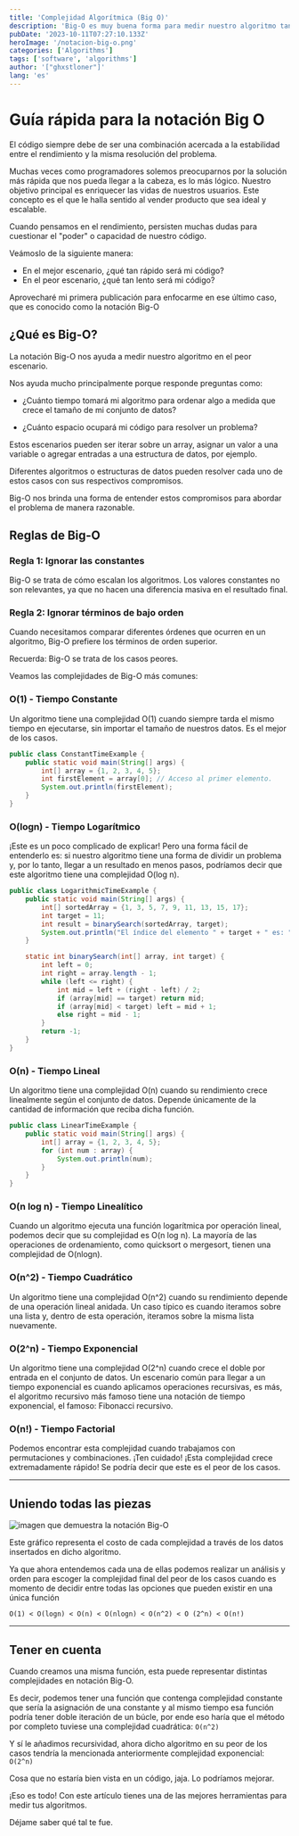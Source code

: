 ```yaml
---
title: 'Complejidad Algorítmica (Big O)'
description: 'Big-O es muy buena forma para medir nuestro algoritmo tanto en espacio, tiempo y complejidad. Veámos como funciona.'
pubDate: '2023-10-11T07:27:10.133Z'
heroImage: '/notacion-big-o.png'
categories: ['Algorithms']
tags: ['software', 'algorithms']
author: '["ghxstloner"]'
lang: 'es'
---
```


# Guía rápida para la notación Big O

El código siempre debe de ser una combinación acercada a la estabilidad entre el rendimiento y la misma resolución del problema.

Muchas veces como programadores solemos preocuparnos por la solución más rápida que nos pueda llegar a la cabeza, es lo más lógico. Nuestro objetivo principal es enriquecer las vidas de nuestros usuarios. Este concepto es el que le halla sentido al vender producto que sea ideal y escalable.

Cuando pensamos en el rendimiento, persisten muchas dudas para cuestionar el "poder" o capacidad de nuestro código.

Veámoslo de la siguiente manera:

- En el mejor escenario, ¿qué tan rápido será mi código?
- En el peor escenario, ¿qué tan lento será mi código?

Aprovecharé mi primera publicación para enfocarme en ese último caso, que es conocido como la notación Big-O

## ¿Qué es Big-O?

La notación Big-O nos ayuda a medir nuestro algoritmo en el peor escenario.

Nos ayuda mucho principalmente porque responde preguntas como:

- ¿Cuánto tiempo tomará mi algoritmo para ordenar algo a medida que crece el tamaño de mi conjunto de datos?

- ¿Cuánto espacio ocupará mi código para resolver un problema?

Estos escenarios pueden ser iterar sobre un array, asignar un valor a una variable o agregar entradas a una estructura de datos, por ejemplo.

Diferentes algoritmos o estructuras de datos pueden resolver cada uno de estos casos con sus respectivos compromisos.

Big-O nos brinda una forma de entender estos compromisos para abordar el problema de manera razonable.

## Reglas de Big-O

### Regla 1: Ignorar las constantes

Big-O se trata de cómo escalan los algoritmos. Los valores constantes no son relevantes, ya que no hacen una diferencia masiva en el resultado final.

### Regla 2: Ignorar términos de bajo orden

Cuando necesitamos comparar diferentes órdenes que ocurren en un algoritmo, Big-O prefiere los términos de orden superior.

Recuerda: Big-O se trata de los casos peores.

Veamos las complejidades de Big-O más comunes:

### O(1) - Tiempo Constante

Un algoritmo tiene una complejidad O(1) cuando siempre tarda el mismo tiempo en ejecutarse, sin importar el tamaño de nuestros datos. Es el mejor de los casos.

```java
public class ConstantTimeExample {
    public static void main(String[] args) {
        int[] array = {1, 2, 3, 4, 5};
        int firstElement = array[0]; // Acceso al primer elemento.
        System.out.println(firstElement);
    }
}
```

### O(logn) - Tiempo Logarítmico

¡Este es un poco complicado de explicar! Pero una forma fácil de entenderlo es: si nuestro algoritmo tiene una forma de dividir un problema y, por lo tanto, llegar a un resultado en menos pasos, podríamos decir que este algoritmo tiene una complejidad O(log n).

```java
public class LogarithmicTimeExample {
    public static void main(String[] args) {
        int[] sortedArray = {1, 3, 5, 7, 9, 11, 13, 15, 17};
        int target = 11;
        int result = binarySearch(sortedArray, target);
        System.out.println("El índice del elemento " + target + " es: " + result);
    }

    static int binarySearch(int[] array, int target) {
        int left = 0;
        int right = array.length - 1;
        while (left <= right) {
            int mid = left + (right - left) / 2;
            if (array[mid] == target) return mid;
            if (array[mid] < target) left = mid + 1;
            else right = mid - 1;
        }
        return -1;
    }
}
```

### O(n) - Tiempo Lineal

Un algoritmo tiene una complejidad O(n) cuando su rendimiento crece linealmente según el conjunto de datos. Depende únicamente de la cantidad de información que reciba dicha función.

```java
public class LinearTimeExample {
    public static void main(String[] args) {
        int[] array = {1, 2, 3, 4, 5};
        for (int num : array) {
            System.out.println(num);
        }
    }
}
```

### O(n log n) - Tiempo Linealítico

Cuando un algoritmo ejecuta una función logarítmica por operación lineal, podemos decir que su complejidad es O(n log n). La mayoría de las operaciones de ordenamiento, como quicksort o mergesort, tienen una complejidad de O(nlogn).

### O(n^2) - Tiempo Cuadrático

Un algoritmo tiene una complejidad O(n^2) cuando su rendimiento depende de una operación lineal anidada. Un caso típico es cuando iteramos sobre una lista y, dentro de esta operación, iteramos sobre la misma lista nuevamente.

### O(2^n) - Tiempo Exponencial

Un algoritmo tiene una complejidad O(2^n) cuando crece el doble por entrada en el conjunto de datos. Un escenario común para llegar a un tiempo exponencial es cuando aplicamos operaciones recursivas, es más, el algoritmo recursivo más famoso tiene una notación de tiempo exponencial, el famoso: Fibonacci recursivo.

### O(n!) - Tiempo Factorial

Podemos encontrar esta complejidad cuando trabajamos con permutaciones y combinaciones. ¡Ten cuidado! ¡Esta complejidad crece extremadamente rápido! Se podría decir que este es el peor de los casos.

---

## Uniendo todas las piezas

![imagen que demuestra la notación Big-O](/notacion-big-o.png 'Notación Big O')

Este gráfico representa el costo de cada complejidad a través de los datos insertados en dicho algoritmo.

Ya que ahora entendemos cada una de ellas podemos realizar un análisis y orden para escoger la complejidad final del peor de los casos cuando es momento de decidir entre todas las opciones que pueden existir en una única función

```
O(1) < O(logn) < O(n) < O(nlogn) < O(n^2) < O (2^n) < O(n!)
```

---

## Tener en cuenta

Cuando creamos una misma función, esta puede representar distintas complejidades en notación Big-O.

Es decir, podemos tener una función que contenga complejidad constante que sería la asignación de una constante y al mismo tiempo esa función podría tener doble iteración de un búcle, por ende eso haría que el método por completo tuviese una complejidad cuadrática: `O(n^2)`

Y sí le añadimos recursividad, ahora dicho algoritmo en su peor de los casos tendría la mencionada anteriormente complejidad exponencial: `O(2^n)`

Cosa que no estaría bien vista en un código, jaja. Lo podríamos mejorar.

¡Eso es todo! Con este artículo tienes una de las mejores herramientas para medir tus algoritmos.

Déjame saber qué tal te fue.
